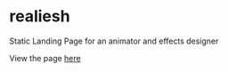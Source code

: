 # realiesh
Static Landing Page for an animator and effects designer

View the page <a href="http://shivsakhuja.com/ik" target="_new">here</a>

